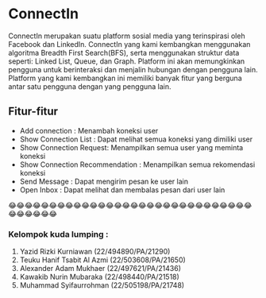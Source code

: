 # **ConnectIn**
ConnectIn merupakan suatu platform sosial media yang terinspirasi oleh Facebook dan LinkedIn. ConnectIn yang kami kembangkan menggunakan algoritma Breadth First Search(BFS), serta menggunakan struktur data seperti: Linked List, Queue, dan Graph. Platform ini akan memungkinkan pengguna untuk berinteraksi dan menjalin hubungan dengan pengguna lain. Platform yang kami kembangkan ini memiliki banyak fitur yang berguna antar satu pengguna dengan yang pengguna lain.

## Fitur-fitur
- Add connection : Menambah koneksi user
- Show Connection List : Dapat melihat semua koneksi yang dimiliki user
- Show Connection Request: Menampilkan semua user yang meminta koneksi
- Show Connection Recommendation : Menampilkan semua rekomendasi koneksi
- Send Message : Dapat mengirim pesan ke user lain
- Open Inbox : Dapat melihat dan membalas pesan dari user lain

😂😂😂😂😂😂😂😂😂😂😂😂😂😂😂😂😂😂😂😂😂😂😂😂😂😂😂😂😂😂😂😂😂😂😂😂
### Kelompok kuda lumping : 
1. Yazid Rizki Kurniawan (22/494890/PA/21290)
2. Teuku Hanif Tsabit Al Azmi (22/503608/PA/21650)
3. Alexander Adam Mukhaer (22/497621/PA/21436)
4. Kawakib Nurin Mubaraka (22/498440/PA/21518)
5. Muhammad Syifaurrohman (22/505198/PA/21748)




